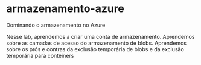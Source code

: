 # armazenamento-azure
Dominando o armazenamento no Azure

Nesse lab, aprendemos a criar uma conta de armazenamento. Aprendemos sobre as camadas de acesso do armazenamento de blobs. Aprendemos sobre os prós e contras da exclusão temporária de blobs e da exclusão temporária para contêiners

